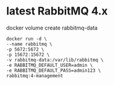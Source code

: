 # latest RabbitMQ 4.x

docker volume create rabbitmq-data


```
docker run -d \
--name rabbitmq \
-p 5672:5672 \
-p 15672:15672 \
-v rabbitmq-data:/var/lib/rabbitmq \
-e RABBITMQ_DEFAULT_USER=admin \
-e RABBITMQ_DEFAULT_PASS=admin123 \
rabbitmq:4-management